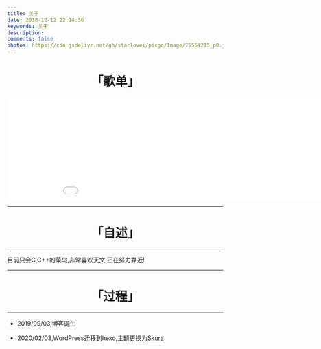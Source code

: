 ```yaml
---
title: 关于
date: 2018-12-12 22:14:36
keywords: 关于
description: 
comments: false
photos: https://cdn.jsdelivr.net/gh/starlovei/picgo/Image/75564215_p0.jpg
---
```

# <center>「歌单」</center>

<iframe frameborder="no" border="0" marginwidth="0" marginheight="0" width=950 height=240 src="//music.163.com/outchain/player?type=0&id=4994712338&auto=0&height=430"></iframe>

***
# <center>「自述」</center>
***
目前只会C,C++的菜鸟,非常喜欢天文,正在努力靠近!
***
# <center> 「过程」</center>
***
+ 2019/09/03,博客诞生

+ 2020/02/03,WordPress迁移到hexo,主题更换为[Skura](starlovei.com)